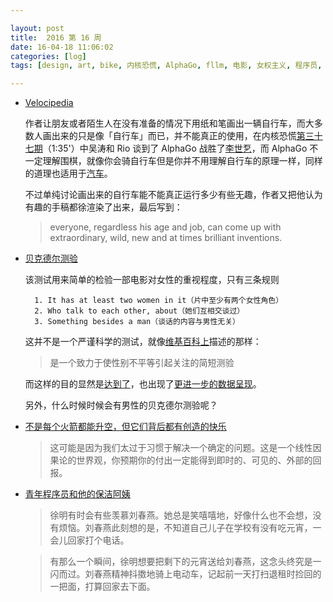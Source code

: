 ```yaml
---

layout: post
title:  2016 第 16 周
date: 16-04-18 11:06:02
categories: [log]
tags: [design, art, bike, 内核恐慌, AlphaGo, fllm, 电影, 女权主义, 程序员, O2O, 互联网]

---
```


- [Velocipedia](http://www.gianlucagimini.it/prototypes/velocipedia.html)

	作者让朋友或者陌生人在没有准备的情况下用纸和笔画出一辆自行车，而大多数人画出来的只是像「自行车」而已，并不能真正的使用，在内核恐慌[第三十七期](https://ipn.li/kernelpanic/37/)（1:35'）中吴涛和 Rio 谈到了 AlphaGo 战胜了[李世乭](https://zh.wikipedia.org/wiki/%E6%9D%8E%E4%B8%96%E4%B9%AD)，而 AlphaGo 不一定理解围棋，就像你会骑自行车但是你并不用理解自行车的原理一样，同样的道理也适用于[汽车](http://animagraffs.com/how-a-car-engine-works)。

	不过单纯讨论画出来的自行车能不能真正运行多少有些无趣，作者又把他认为有趣的手稿都徐渲染了出来，最后写到：

	> everyone, regardless his age and job, can come up with extraordinary, wild, new and at times brilliant inventions.

- [贝克德尔测验](http://bechdeltest.com/)

	该测试用来简单的检验一部电影对女性的重视程度，只有三条规则

		1. It has at least two women in it（片中至少有两个女性角色）
		2. Who talk to each other, about（她们互相交谈过）
		3. Something besides a man（谈话的内容与男性无关）

	这并不是一个严谨科学的测试，就像[维基百科上](https://zh.wikipedia.org/wiki/%E8%B4%9D%E5%85%8B%E5%BE%B7%E5%B0%94%E6%B5%8B%E9%AA%8C)描述的那样：

	> 是一个致力于使性别不平等引起关注的简短测验

	而这样的目的显然是[达到了](http://bechdeltest.com/statistics/)，也出现了[更进一步的数据呈现](http://poly-graph.co/bechdel/)。

	另外，什么时候时候会有男性的贝克德尔测验呢？

- [不是每个火箭都能升空，但它们背后都有创造的快乐](http://blog.wangjunyu.net/1218)

	> 这可能是因为我们太过于习惯于解决一个确定的问题。这是一个线性因果论的世界观，你预期你的付出一定能得到即时的、可见的、外部的回报。

- [青年程序员和他的保洁阿姨](http://mp.weixin.qq.com/s?__biz=MzAxNzEyODA2NQ%3D%3D&idx=1&mid=402255868&scene=4&sn=063d19d78ca3f8ec1635a4d62c23fef6)

	> 徐明有时会有些羡慕刘春燕。她总是笑嘻嘻地，好像什么也不会想，没有烦恼。刘春燕此刻想的是，不知道自己儿子在学校有没有吃元宵，一会儿回家打个电话。

	<!-- more -->

	> 有那么一个瞬间，徐明想要把剩下的元宵送给刘春燕，这念头终究是一闪而过。刘春燕精神抖擞地骑上电动车，记起前一天打扫退租时捡回的一把面，打算回家去下面。